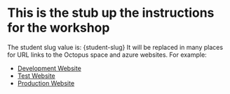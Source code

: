 # This is the stub up the instructions for the workshop


The student slug value is: {student-slug}
It will be replaced in many places for URL links to the Octopus space and azure websites.
For example:

- [Development Website](https://{student-slug}-dev.azurewebsites.net)
- [Test Website](https://{student-slug}-test.azurewebsites.net)
- [Production Website](https://{student-slug}-test.azurewebsites.net)

